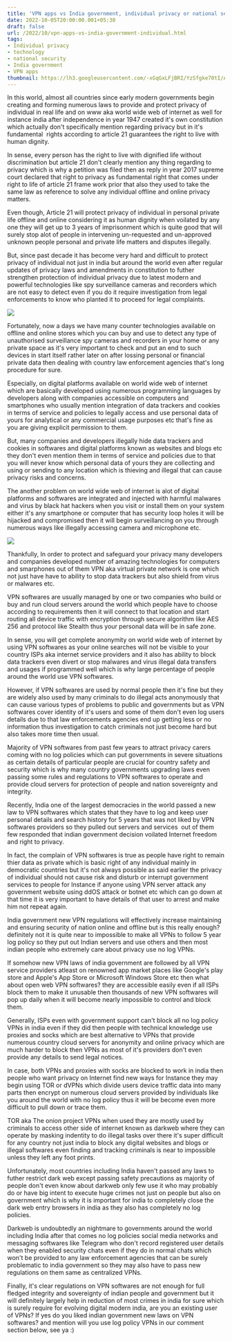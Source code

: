 ```yaml
---
title: 'VPN apps vs India government, individual privacy or national security.'
date: 2022-10-05T20:00:00.001+05:30
draft: false
url: /2022/10/vpn-apps-vs-india-government-individual.html
tags: 
- Individual privacy
- technology
- national security
- India government
- VPN apps
thumbnail: https://lh3.googleusercontent.com/-xGqGxLFjBRI/YzSfgke70tI/AAAAAAAAOIM/In_c063VEWczGu_Xz3Z81WQfsrtkX7-DQCNcBGAsYHQ/s1600/1664393086040199-0.png
---
```


  

In this world, almost all countries since early modern governments begin creating and forming numerous laws to provide and protect privacy of individual in real life and on www aka world wide web of internet as well for instance india after independence in year 1947 created it's own constitution which actually don't specifically mention regarding privacy but in it's fundamental  rights according to article 21 guarantees the right to live with human dignity.

  

In sense, every person has the right to live with dignified life without discrimination but article 21 don't clearly mention any thing regarding to privacy which is why a petition was filed then as reply in year 2017 supreme court declared that right to privacy as fundamental right that comes under right to life of article 21 frame work prior that also they used to take the same law as reference to solve any individual offline and online privacy matters.  

  

Even though, Article 21 will protect privacy of individual in personal private life offline and online considering it as human dignity when voilated by any one they will get up to 3 years of imprisonment which is quite good that will surely stop alot of people in intervening un-requested and un-approved unknown people personal and private life matters and disputes illegally.

  

But, since past decade it has become very hard and difficult to protect privacy of individual not just in india but around the world even after regular updates of privacy laws and amendments in constitution to futher strengthen protection of individual privacy due to latest modern and powerful technologies like spy surveillance cameras and recorders which are not easy to detect even if you do it require investigation from legal enforcements to know who planted it to proceed for legal complaints.

  

 ![](https://lh3.googleusercontent.com/-polu67ecx78/Y0BMvLHQZOI/AAAAAAAAOMc/G33bVu3_wBkqhYbXTazkQ4vkoB2BJfKlgCNcBGAsYHQ/s1600/1665158330249023-0.png) 

  

Fortunately, now a days we have many counter technologies available on offline and online stores which you can buy and use to detect any type of unauthorised surveillance spy cameras and recorders in your home or any private space as it's very important to check and put an end to such devices in start itself rather later on after lossing personal or financial private data then dealing with country law enforcement agencies that's long procedure for sure.

  

Especially, on digital platforms available on world wide web of internet which are basically developed using numerous programming languages by developers along with companies accessible on computers and smartphones who usually mention integration of data trackers and cookies in terms of service and policies to legally access and use personal data of yours for analytical or any commercial usage purposes etc that's fine as you are giving explicit permission to them.

  

But, many companies and developers illegally hide data trackers and cookies in softwares and digital platforms known as websites and blogs etc they don't even mention them in terms of service and policies due to that you will never know which personal data of yours they are collecting and using or sending to any location which is thieving and illegal that can cause privacy risks and concerns.

  

The another problem on world wide web of internet is alot of digital platforms and softwares are integrated and injected with harmful malwares and virus by black hat hackers when you visit or install them on your system either it's any smartphone or computer that has security loop holes it will be hijacked and compromised then it will begin surveillancing on you through numerous ways like illegally accessing camera and microphone etc.

  

 ![](https://lh3.googleusercontent.com/-TeKHDWtga7s/Y0BMuUv63YI/AAAAAAAAOMY/jyJzpKD5iFw88B-LuFtUp1_vSl5RkjebgCNcBGAsYHQ/s1600/1665158324031785-1.png) 

  

Thankfully, In order to protect and safeguard your privacy many developers and companies developed number of amazing technologies for computers and smarphones out of them VPN aka virtual private network is one which not just have have to ability to stop data trackers but also shield from virus or malwares etc.  

  

VPN softwares are usually managed by one or two companies who build or buy and run cloud servers around the world which people have to choose according to requirements then it will connect to that location and start routing all device traffic with encryption through secure algorithm like AES 256 and protocol like Stealth thus your personal data will be in safe zone.

  

In sense, you will get complete anonymity on world wide web of internet by using VPN softwares as your online searches will not be visible to your country ISPs aka internet service providers and it also has ability to block data trackers even divert or stop malwares and virus illegal data transfers and usages if programmed well which is why large percentage of people around the world use VPN softwares.

  

However, if VPN softwares are used by normal people then it's fine but they are widely also used by many criminals to do illegal acts anonymously that can cause various types of problems to public and governments but as VPN softwares cover identity of it's users and some of them don't even log users details due to that law enforcements agencies end up getting less or no information thus investigation to catch criminals not just become hard but also takes more time then usual.

  

Majority of VPN softwares from past few years to attract privacy carers coming with no log policies which can put governments in severe situations as certain details of particular people are crucial for country safety and security which is why many country governments upgrading laws even passing some rules and regulations to VPN softwares to operate and provide cloud servers for protection of people and nation sovereignty and integrity.

  

Recently, India one of the largest democracies in the world passed a new law to VPN softwares which states that they have to log and keep user personal details and search history for 5 years that was not liked by VPN softwares providers so they pulled out servers and services  out of them few responded that indian government decision voilated Internet freedom and right to privacy.

  

In fact, the complain of VPN softwares is true as people have right to remain thier data as private which is basic right of any individual mainly in democratic countries but it's not always possible as said earlier the privacy of individual should not cause risk and disturb or interrupt government services to people for Instance if anyone using VPN server attack any government website using ddOS attack or botnet etc which can go down at that time it is very important to have details of that user to arrest and make him not repeat again.

  

India government new VPN regulations will effectively increase maintaining and ensuring security of nation online and offline but is this really enough? definitely not it is quite near to impossible to make all VPNs to follow 5 year log policy so they put out Indian servers and use others and then most indian people who extremely care about privacy use no log VPNs.

  

If somehow new VPN laws of india government are followed by all VPN service providers atleast on renowned app market places like Google's play store and Apple's App Store or Microsoft Windows Store etc then what about open web VPN softwares? they are accessible easily even if all ISPs block them to make it unusable then thousands of new VPN softwares will pop up daily when it will become nearly impossible to control and block them.

  

Generally, ISPs even with government support can't block all no log policy VPNs in india even if they did then people with technical knowledge use proxies and socks which are best alternative to VPNs that provide numerous country cloud servers for anonymity and online privacy which are much harder to block then VPNs as most of it's providers don't even provide any details to send legal notices.

  

In case, both VPNs and proxies with socks are blocked to work in india then people who want privacy on Internet find new ways for Instance they may begin using TOR or dVPNs which divide users device traffic data into many parts then encrypt on numerous cloud servers provided by individuals like you around the world with no log policy thus it will be become even more difficult to pull down or trace them.

  

TOR aka The onion project VPNs when used they are mostly used by criminals to access other side of internet known as darkweb where they can operate by masking indentity to do illegal tasks over there it's super difficult for any country not just india to block any digital websites and blogs or illegal softwares even finding and tracking criminals is near to impossible unless they left any foot prints.

  

Unfortunately, most countries including India haven't passed any laws to futher restrict dark web except passing safety precautions as majority of people don't even know about darkweb only few use it who may probably do or have big intent to execute huge crimes not just on people but also on government which is why it is important for india to completely close the dark web entry browsers in india as they also has completely no log policies.

  

Darkweb is undoubtedly an nightmare to governments around the world including India after that comes no log policies social media networks and messaging softwares like Telegram who don't record registered user details when they enabled security chats even if they do in normal chats which won't be provided to any law enforcement agencies that can be surely problematic to india government so they may also have to pass new regulations on them same as centralized VPNs.

  

Finally, it's clear regulations on VPN softwares are not enough for full fledged integrity and sovereignty of indian people and government but it will definitely largely help in reduction of most crimes in india for sure which is surely require for evolving digital modern india, are you an existing user of VPNs? If yes do you liked indian government new laws on VPN softwares? and mention will you use log policy VPNs in our comment section below, see ya :)